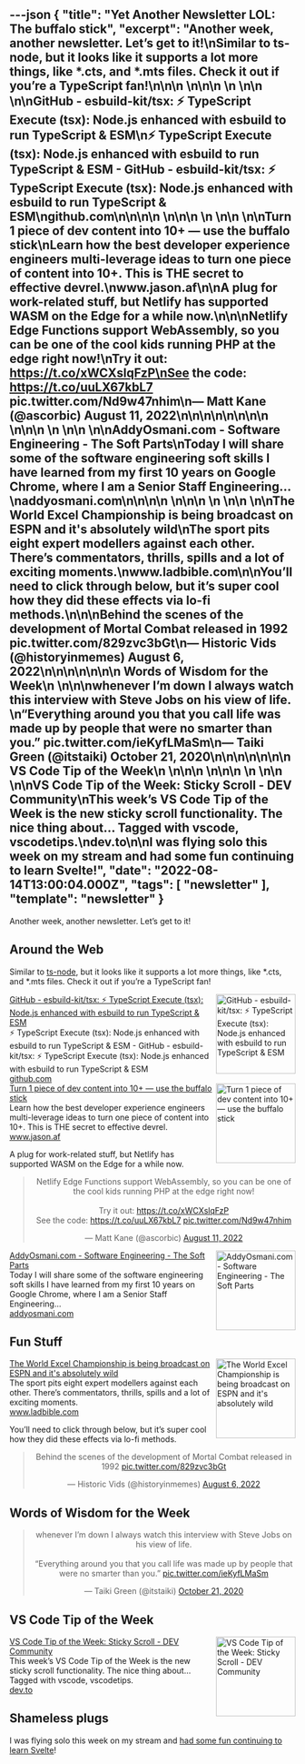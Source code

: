 ---json
{
  "title": "Yet Another Newsletter LOL: The buffalo stick",
  "excerpt": "Another week, another newsletter. Let’s get to it!\nSimilar to ts-node, but it looks like it supports a lot more things, like *.cts, and *.mts files. Check it out if you’re a TypeScript fan!\n\n\n          \n\n\n \n          \n\n          \n\nGitHub - esbuild-kit/tsx: ⚡️ TypeScript Execute (tsx): Node.js enhanced with esbuild to run TypeScript & ESM\n⚡️ TypeScript Execute (tsx): Node.js enhanced with esbuild to run TypeScript & ESM - GitHub - esbuild-kit/tsx: ⚡️ TypeScript Execute (tsx): Node.js enhanced with esbuild to run TypeScript & ESM\ngithub.com\n\n\n\n          \n\n\n \n          \n\n          \n\nTurn 1 piece of dev content into 10+ — use the buffalo stick\nLearn how the best developer experience engineers multi-leverage ideas to turn one piece of content into 10+. This is THE secret to effective devrel.\nwww.jason.af\n\nA plug for work-related stuff, but Netlify has supported WASM on the Edge for a while now.\n\n\nNetlify Edge Functions support WebAssembly, so you can be one of the cool kids running PHP at the edge right now!\nTry it out: https://t.co/xWCXslqFzP\nSee the code: https://t.co/uuLX67kbL7 pic.twitter.com/Nd9w47nhim\n— Matt Kane (@ascorbic) August 11, 2022\n\n\n\n\n\n\n\n          \n\n\n \n          \n\n          \n\nAddyOsmani.com - Software Engineering - The Soft Parts\nToday I will share some of the software engineering soft skills I have learned from my first 10 years on Google Chrome, where I am a Senior Staff Engineering…\naddyosmani.com\n\n\n\n          \n\n\n \n          \n\n          \n\nThe World Excel Championship is being broadcast on ESPN and it's absolutely wild\nThe sport pits eight expert modellers against each other. There’s commentators, thrills, spills and a lot of exciting moments.\nwww.ladbible.com\n\nYou’ll need to click through below, but it’s super cool how they did these effects via lo-fi methods.\n\n\nBehind the scenes of the development of Mortal Combat released in 1992 pic.twitter.com/829zvc3bGt\n— Historic Vids (@historyinmemes) August 6, 2022\n\n\n\n\n\n\n      Words of Wisdom for the Week\n    \n\n\nwhenever I’m down I always watch this interview with Steve Jobs on his view of life. \n“Everything around you that you call life was made up by people that were no smarter than you.” pic.twitter.com/ieKyfLMaSm\n— Taiki Green (@itstaiki) October 21, 2020\n\n\n\n\n\n\n      VS Code Tip of the Week\n    \n\n\n          \n\n\n \n          \n\n          \n\nVS Code Tip of the Week: Sticky Scroll - DEV Community\nThis week’s VS Code Tip of the Week is the new sticky scroll functionality.  The nice thing about… Tagged with vscode, vscodetips.\ndev.to\n\nI was flying solo this week on my stream and had some fun continuing to learn Svelte!",
  "date": "2022-08-14T13:00:04.000Z",
  "tags": [
    "newsletter"
  ],
  "template": "newsletter"
}
---

<p>Another week, another newsletter. Let’s get to it!</p>

<h2>
      Around the Web
    </h2>

<p>Similar to <a href="https://typestrong.org/ts-node/?utm_campaign=Yet%20Another%20Newsletter%20LOL&amp;utm_medium=email&amp;utm_source=Revue%20newsletter"  target="_blank">ts-node</a>, but it looks like it supports a lot more things, like *.cts, and *.mts files. Check it out if you’re a TypeScript fan!</p>

<tr><td align="left" ><div >
<!--[if mso]>
          <table border="0" cellpadding="0" cellspacing="0" width="140" align="right" ><tr><td >
          <![endif]-->
<a href="https://github.com/esbuild-kit/tsx?utm_campaign=Yet%20Another%20Newsletter%20LOL&amp;utm_medium=email&amp;utm_source=Revue%20newsletter"  target="_blank">
<img align="right" alt="GitHub - esbuild-kit/tsx: ⚡️ TypeScript Execute (tsx): Node.js enhanced with esbuild to run TypeScript &amp; ESM" class="link-image" height="140" src="https://s3.amazonaws.com/revue/items/images/017/432/229/thumb/tsx?1660419405"  width="140"/>
</a> <!--[if mso]>
          </td></tr></table>
          <![endif]-->
<div>
<div class="link-title" ><a href="https://github.com/esbuild-kit/tsx?utm_campaign=Yet%20Another%20Newsletter%20LOL&amp;utm_medium=email&amp;utm_source=Revue%20newsletter"  target="_blank">GitHub - esbuild-kit/tsx: ⚡️ TypeScript Execute (tsx): Node.js enhanced with esbuild to run TypeScript &amp; ESM</a></div>
<div class="serif small-text link-description" ><div class="revue-p" >⚡️ TypeScript Execute (tsx): Node.js enhanced with esbuild to run TypeScript &amp; ESM - GitHub - esbuild-kit/tsx: ⚡️ TypeScript Execute (tsx): Node.js enhanced with esbuild to run TypeScript &amp; ESM</div>
</div>
<div class="link-url" ><a href="https://github.com/esbuild-kit/tsx?utm_campaign=Yet%20Another%20Newsletter%20LOL&amp;utm_medium=email&amp;utm_source=Revue%20newsletter"  target="_blank">github.com</a></div>
</div>
</div></td></tr>

<tr><td align="left" ><div >
<!--[if mso]>
          <table border="0" cellpadding="0" cellspacing="0" width="140" align="right" ><tr><td >
          <![endif]-->
<a href="https://www.jason.af/effective-devrel-buffalo-stick/?utm_campaign=Yet%20Another%20Newsletter%20LOL&amp;utm_medium=email&amp;utm_source=Revue%20newsletter"  target="_blank">
<img align="right" alt="Turn 1 piece of dev content into 10+ — use the buffalo stick" class="link-image" height="140" src="https://s3.amazonaws.com/revue/items/images/017/340/906/thumb/buffalo-stick.jpg?1659955432"  width="140"/>
</a> <!--[if mso]>
          </td></tr></table>
          <![endif]-->
<div>
<div class="link-title" ><a href="https://www.jason.af/effective-devrel-buffalo-stick/?utm_campaign=Yet%20Another%20Newsletter%20LOL&amp;utm_medium=email&amp;utm_source=Revue%20newsletter"  target="_blank">Turn 1 piece of dev content into 10+ — use the buffalo stick</a></div>
<div class="serif small-text link-description" ><div class="revue-p" >Learn how the best developer experience engineers multi-leverage ideas to turn one piece of content into 10+. This is THE secret to effective devrel.</div>
</div>
<div class="link-url" ><a href="https://www.jason.af/effective-devrel-buffalo-stick/?utm_campaign=Yet%20Another%20Newsletter%20LOL&amp;utm_medium=email&amp;utm_source=Revue%20newsletter"  target="_blank">www.jason.af</a></div>
</div>
</div></td></tr>

<p>A plug for work-related stuff, but Netlify has supported WASM on the Edge for a while now.</p>

<p><html><body><div><blockquote align="center" class="twitter-tweet" data-dnt="true"><p dir="ltr" lang="en">Netlify Edge Functions support WebAssembly, so you can be one of the cool kids running PHP at the edge right now!<br/><br/>Try it out: <a href="https://t.co/xWCXslqFzP">https://t.co/xWCXslqFzP</a><br/>See the code: <a href="https://t.co/uuLX67kbL7">https://t.co/uuLX67kbL7</a> <a href="https://t.co/Nd9w47nhim">pic.twitter.com/Nd9w47nhim</a></p>— Matt Kane (@ascorbic) <a href="https://twitter.com/ascorbic/status/1557713322849583104?ref_src=twsrc%5Etfw">August 11, 2022</a></blockquote></p>
<script async="" charset="utf-8" src="https://platform.twitter.com/widgets.js"></script>
<p></div></body></html></p>
<tr><td align="left" ><div >
<!--[if mso]>
          <table border="0" cellpadding="0" cellspacing="0" width="140" align="right" ><tr><td >
          <![endif]-->
<a href="https://addyosmani.com/blog/software-engineering-soft-parts/?utm_campaign=Yet%20Another%20Newsletter%20LOL&amp;utm_medium=email&amp;utm_source=Revue%20newsletter"  target="_blank">
<img align="right" alt="AddyOsmani.com - Software Engineering - The Soft Parts" class="link-image" height="140" src="https://s3.amazonaws.com/revue/items/images/017/401/431/thumb/softwareeng.jpg?1660269144"  width="140"/>
</a> <!--[if mso]>
          </td></tr></table>
          <![endif]-->
<div>
<div class="link-title" ><a href="https://addyosmani.com/blog/software-engineering-soft-parts/?utm_campaign=Yet%20Another%20Newsletter%20LOL&amp;utm_medium=email&amp;utm_source=Revue%20newsletter"  target="_blank">AddyOsmani.com - Software Engineering - The Soft Parts</a></div>
<div class="serif small-text link-description" ><div class="revue-p" >Today I will share some of the software engineering soft skills I have learned from my first 10 years on Google Chrome, where I am a Senior Staff Engineering…</div>
</div>
<div class="link-url" ><a href="https://addyosmani.com/blog/software-engineering-soft-parts/?utm_campaign=Yet%20Another%20Newsletter%20LOL&amp;utm_medium=email&amp;utm_source=Revue%20newsletter"  target="_blank">addyosmani.com</a></div>
</div>
</div></td></tr>

<h2>
      Fun Stuff
    </h2>

<tr><td align="left" ><div >
<!--[if mso]>
          <table border="0" cellpadding="0" cellspacing="0" width="140" align="right" ><tr><td >
          <![endif]-->
<a href="https://www.ladbible.com/sport/world-excel-championship-that-is-getting-national-tv-coverage-20220809?utm_campaign=Yet%20Another%20Newsletter%20LOL&amp;utm_medium=email&amp;utm_source=Revue%20newsletter"  target="_blank">
<img align="right" alt="The World Excel Championship is being broadcast on ESPN and it's absolutely wild" class="link-image" height="140" src="https://s3.amazonaws.com/revue/items/images/017/393/627/thumb/resize?1660226865"  width="140"/>
</a> <!--[if mso]>
          </td></tr></table>
          <![endif]-->
<div>
<div class="link-title" ><a href="https://www.ladbible.com/sport/world-excel-championship-that-is-getting-national-tv-coverage-20220809?utm_campaign=Yet%20Another%20Newsletter%20LOL&amp;utm_medium=email&amp;utm_source=Revue%20newsletter"  target="_blank">The World Excel Championship is being broadcast on ESPN and it's absolutely wild</a></div>
<div class="serif small-text link-description" ><div class="revue-p" >The sport pits eight expert modellers against each other. There’s commentators, thrills, spills and a lot of exciting moments.</div>
</div>
<div class="link-url" ><a href="https://www.ladbible.com/sport/world-excel-championship-that-is-getting-national-tv-coverage-20220809?utm_campaign=Yet%20Another%20Newsletter%20LOL&amp;utm_medium=email&amp;utm_source=Revue%20newsletter"  target="_blank">www.ladbible.com</a></div>
</div>
</div></td></tr>

<p>You’ll need to click through below, but it’s super cool how they did these effects via lo-fi methods.</p>

<p><html><body><div><blockquote align="center" class="twitter-tweet" data-dnt="true"><p dir="ltr" lang="en">Behind the scenes of the development of Mortal Combat released in 1992 <a href="https://t.co/829zvc3bGt">pic.twitter.com/829zvc3bGt</a></p>— Historic Vids (@historyinmemes) <a href="https://twitter.com/historyinmemes/status/1555920869318336512?ref_src=twsrc%5Etfw">August 6, 2022</a></blockquote></p>
<script async="" charset="utf-8" src="https://platform.twitter.com/widgets.js"></script>
<p></div></body></html></p>
<h2>
      Words of Wisdom for the Week
    </h2>

<p><html><body><div><blockquote align="center" class="twitter-tweet" data-dnt="true"><p dir="ltr" lang="en">whenever I&rsquo;m down I always watch this interview with Steve Jobs on his view of life. <br/><br/>&ldquo;Everything around you that you call life was made up by people that were no smarter than you.&rdquo; <a href="https://t.co/ieKyfLMaSm">pic.twitter.com/ieKyfLMaSm</a></p>— Taiki Green (@itstaiki) <a href="https://twitter.com/itstaiki/status/1318804751161511937?ref_src=twsrc%5Etfw">October 21, 2020</a></blockquote></p>
<script async="" charset="utf-8" src="https://platform.twitter.com/widgets.js"></script>
<p></div></body></html></p>
<h2>
      VS Code Tip of the Week
    </h2>

<tr><td align="left" ><div >
<!--[if mso]>
          <table border="0" cellpadding="0" cellspacing="0" width="140" align="right" ><tr><td >
          <![endif]-->
<a href="https://dev.to/vscodetips/vs-code-tip-of-the-week-sticky-scroll-5f0o?utm_campaign=Yet%20Another%20Newsletter%20LOL&amp;utm_medium=email&amp;utm_source=Revue%20newsletter"  target="_blank">
<img align="right" alt="VS Code Tip of the Week: Sticky Scroll - DEV Community" class="link-image" height="140" src="https://s3.amazonaws.com/revue/items/images/017/418/837/thumb/5hqinn8cyqf2eqkgir5v.png?1660363740"  width="140"/>
</a> <!--[if mso]>
          </td></tr></table>
          <![endif]-->
<div>
<div class="link-title" ><a href="https://dev.to/vscodetips/vs-code-tip-of-the-week-sticky-scroll-5f0o?utm_campaign=Yet%20Another%20Newsletter%20LOL&amp;utm_medium=email&amp;utm_source=Revue%20newsletter"  target="_blank">VS Code Tip of the Week: Sticky Scroll - DEV Community</a></div>
<div class="serif small-text link-description" ><div class="revue-p" >This week’s VS Code Tip of the Week is the new sticky scroll functionality.  The nice thing about… Tagged with vscode, vscodetips.</div>
</div>
<div class="link-url" ><a href="https://dev.to/vscodetips/vs-code-tip-of-the-week-sticky-scroll-5f0o?utm_campaign=Yet%20Another%20Newsletter%20LOL&amp;utm_medium=email&amp;utm_source=Revue%20newsletter"  target="_blank">dev.to</a></div>
</div>
</div></td></tr>

<h2>
      Shameless plugs
    </h2>

<p>I was flying solo this week on my stream and <a href="https://www.twitch.tv/videos/1558546046?utm_campaign=Yet%20Another%20Newsletter%20LOL&amp;utm_medium=email&amp;utm_source=Revue%20newsletter"  target="_blank">had some fun continuing to learn Svelte</a>!</p>
